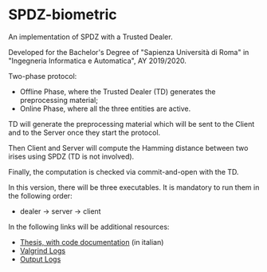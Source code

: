 # SPDZ-biometric

An implementation of SPDZ with a Trusted Dealer.

Developed for the Bachelor's Degree of "Sapienza Università di Roma" in "Ingegneria Informatica e Automatica", AY 2019/2020.

Two-phase protocol:
- Offline Phase, where the Trusted Dealer (TD) generates the preprocessing material;
- Online Phase, where all the three entities are active.

TD will generate the preprocessing material which will be sent to the Client and to the Server once they start the protocol.

Then Client and Server will compute the Hamming distance between two irises using SPDZ (TD is not involved).

Finally, the computation is checked via commit-and-open with the TD.

In this version, there will be three executables.
It is mandatory to run them in the following order:
- dealer -> server -> client

In the following links will be additional resources:
- [Thesis, with code documentation](https://drive.google.com/file/d/1QJl0NSruty6UyxOy7l52z4nrqQYevE9O/view) (in italian)
- [Valgrind Logs](https://drive.google.com/open?id=1wc-314hY08XFIxt-Wy1_6Git62UBIA2P)
- [Output Logs](https://drive.google.com/open?id=1160kQMSFxATaASdUsCVzuDTpn1SKiijS)
